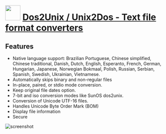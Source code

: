 ﻿# <img src="https://cdn.jsdelivr.net/gh/chtof/chocolatey-packages/automatic/dos2unix/dos2unix.png" width="48" height="48"/> [Dos2Unix / Unix2Dos - Text file format converters](https://chocolatey.org/packages/dos2unix)

## Features
- Native language support: Brazilian Portuguese, Chinese simplified, Chinese traditional, Danish, Dutch, English, Esperanto, French, German, Hungarian, Japanese, Norwegian Bokmaal, Polish, Russian, Serbian, Spanish, Swedish, Ukrainian, Vietnamese.
- Automatically skips binary and non-regular files
- In-place, paired, or stdio mode conversion.
- Keep original file dates option.
- 7-bit and iso conversion modes like SunOS dos2unix.
- Conversion of Unicode UTF-16 files.
- Handles Unicode Byte Order Mark (BOM)
- Display file information
- Secure

![screenshot](https://cdn.jsdelivr.net/gh/chtof/chocolatey-packages/automatic/dos2unix/screenshot.png)